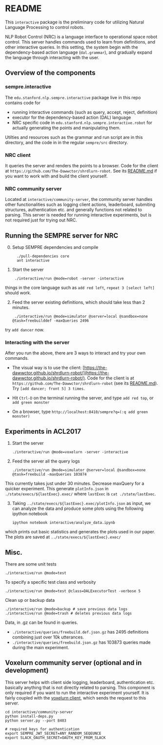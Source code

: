 # README

This `interactive` package is the preliminary code for utilizing Natural Language Processing to control robots.

NLP Robot Control (NRC) is a language interface to operational space robot control.
This server handles commands used to learn from definitions, and other interactive queries.
In this setting, the system begin with the dependency-based action language (`dal.grammar`), and gradually expand the language through interacting with the user.

## Overview of the components

### sempre.interactive

The `edu.stanford.nlp.sempre.interactive` package live in this repo contains code for
* running interactive commands (such as query, accept, reject, definition)
* executor for the dependency-based action (DAL) language
* NRC specific code in `edu.stanford.nlp.sempre.interactive.robot` for actually generating the points and manipulating them.

Utilties and resources such as the grammar and run script are in this directory, and the code in in the regular `sempre/src` directory.

### NRC client

It queries the server and renders the points to a browser.
Code for the client at `https://github.com/The-Dawwctor/shrdlurn-robot`. See its [README.md](https://github.com/The-Dawwctor/shrdlurn-robot/blob/master/README.md) if you want to work with and build the client yourself.


### NRC community server
Located at `interactive/community-server`, the community server
handles other functionalities such as logging client actions, leaderboard, submiting structures, authentication etc. and generally functions not related to parsing. This server is needed for running interactive experiments, but is not required just for trying out NRC.


## Running the SEMPRE server for NRC

0. Setup SEMPRE dependencies and compile

         ./pull-dependencies core
         ant interactive

1. Start the server

        ./interactive/run @mode=robot -server -interactive

  things in the core language such as `add red left`, `repeat 3 [select left]` should work.

2. Feed the server existing definitions, which should take less than 2 minutes.

        ./interactive/run @mode=simulator @server=local @sandbox=none @task=freebuilddef -maxQueries 2496

  try `add dancer` now.

### Interacting with the server

After you run the above, there are 3 ways to interact and try your own commands.

* The visual way is to use the client: [https://the-dawwctor.github.io/shrdlurn-robot/](https://the-dawwctor.github.io/shrdlurn-robot/).
  Code for the client is at `https://github.com/The-Dawwctor/shrdlurn-robot` (see its [README.md](https://github.com/The-Dawwctor/shrdlurn-robot/blob/master/README.md)).
  Try `[add dancer; front 5] 3 times`.

* Hit `Ctrl-D` on the terminal running the server, and type `add red top`, or `add green monster`

* On a browser, type `http://localhost:8410/sempre?q=(:q add green monster)`


## Experiments in ACL2017

1. Start the server

       ./interactive/run @mode=voxelurn -server -interactive

2. Feed the server all the query logs

       ./interactive/run @mode=simulator @server=local @sandbox=none @task=freebuild -maxQueries 103874

  This currently takes just under 30 minutes. Decrease maxQuery for a quicker experiment. This generate `plotInfo.json` in `./state/execs/${lastExec}.exec/` where `lastExec` is `cat ./state/lastExec`.

3. Taking `../state/execs/${lastExec}.exec/plotInfo.json` as input, we can analyze the data and produce some plots using the following ipython notebook

       ipython notebook interactive/analyze_data.ipynb

  which prints out basic statistics and generates the plots used in our paper. The plots are saved at `../state/execs/${lastExec}.exec/`


## Misc.

There are some unit tests

    ./interactive/run @mode=test

To specify a specific test class and verbosity

    ./interactive/run @mode=test @class=DALExecutorTest -verbose 5

Clean up or backup data

    ./interactive/run @mode=backup # save previous data logs
    ./interactive/run @mode=trash # deletes previous data logs

Data, in .gz can be found in queries.

* `./interactive/queries/freebuild.def.json.gz`
has 2495 definitions combining just over 10k utterances.
* `./interactive/queries/freebuild.json.gz` has 103873 queries made during the main experiment.

## Voxelurn community server (optional and in development)

This server helps with client side logging, leaderboard, authentication etc. basically anything that is not directly related to parsing.
This component is only required if you want to run the interactive experiment yourself. It is fairly coupled with the [voxelurn  client](http://github.com/sidaw/shrdlurn), which sends the request to this server.

    cd interactive/community-server
    python install-deps.py
    python server.py --port 8403

    # required keys for authentication
    export SEMPRE_JWT_SECRET=ANY_RANDOM_SEQEUNCE
    export SLACK_OAUTH_SECRET=OAUTH_KEY_FROM_SLACK
